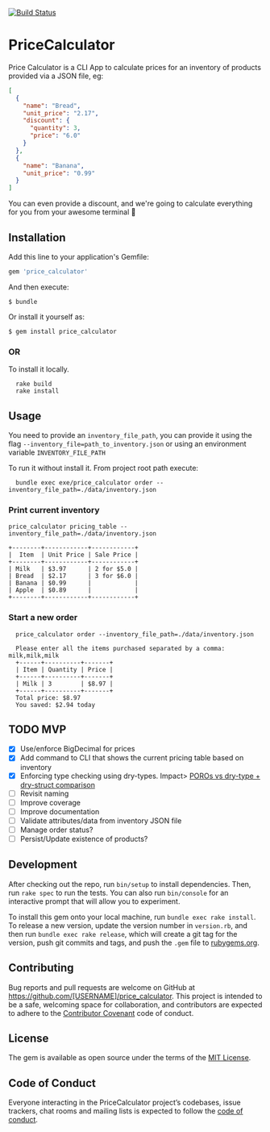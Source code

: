 [![Build Status](https://app.travis-ci.com/g3ortega/foursquare_next.svg?branch=main)](https://app.travis-ci.com/g3ortega/foursquare_next)

# PriceCalculator

Price Calculator is a CLI App to calculate prices for an inventory of products provided via a JSON file, eg:

```json
[
  {
    "name": "Bread",
    "unit_price": "2.17",
    "discount": {
      "quantity": 3,
      "price": "6.0"
    }
  },
  {
    "name": "Banana",
    "unit_price": "0.99"
  }
]
```

You can even provide a discount, and we're going to calculate everything for you from your awesome terminal 🚀


## Installation

Add this line to your application's Gemfile:

```ruby
gem 'price_calculator'
```

And then execute:

    $ bundle

Or install it yourself as:

    $ gem install price_calculator

### OR

To install it locally.

```
  rake build
  rake install
```

## Usage

You need to provide an `inventory_file_path`, you can provide it using the flag `--inventory_file=path_to_inventory.json` or using an environment variable `INVENTORY_FILE_PATH`

To run it without install it. From project root path execute:

```
  bundle exec exe/price_calculator order --inventory_file_path=./data/inventory.json
```

### Print current inventory

```
price_calculator pricing_table --inventory_file_path=./data/inventory.json

+--------+------------+------------+
|  Item  | Unit Price | Sale Price |
+--------+------------+------------+
| Milk   | $3.97      | 2 for $5.0 |
| Bread  | $2.17      | 3 for $6.0 |
| Banana | $0.99      |            |
| Apple  | $0.89      |            |
+--------+------------+------------+
```

### Start a new order

```
  price_calculator order --inventory_file_path=./data/inventory.json

  Please enter all the items purchased separated by a comma: milk,milk,milk
  +------+----------+-------+
  | Item | Quantity | Price |
  +------+----------+-------+
  | Milk | 3        | $8.97 |
  +------+----------+-------+
  Total price: $8.97
  You saved: $2.94 today
```

## TODO MVP
- [X] Use/enforce BigDecimal for prices
- [X] Add command to CLI that shows the current pricing table based on inventory
- [X] Enforcing type checking using dry-types. Impact> [POROs vs dry-type + dry-struct comparison](profiling/poros-vs-dry-type-structs.md)
- [ ] Revisit naming
- [ ] Improve coverage
- [ ] Improve documentation
- [ ] Validate attributes/data from inventory JSON file
- [ ] Manage order status?
- [ ] Persist/Update existence of products?

## Development

After checking out the repo, run `bin/setup` to install dependencies. Then, run `rake spec` to run the tests. You can also run `bin/console` for an interactive prompt that will allow you to experiment.

To install this gem onto your local machine, run `bundle exec rake install`. To release a new version, update the version number in `version.rb`, and then run `bundle exec rake release`, which will create a git tag for the version, push git commits and tags, and push the `.gem` file to [rubygems.org](https://rubygems.org).

## Contributing

Bug reports and pull requests are welcome on GitHub at https://github.com/[USERNAME]/price_calculator. This project is intended to be a safe, welcoming space for collaboration, and contributors are expected to adhere to the [Contributor Covenant](http://contributor-covenant.org) code of conduct.

## License

The gem is available as open source under the terms of the [MIT License](https://opensource.org/licenses/MIT).

## Code of Conduct

Everyone interacting in the PriceCalculator project’s codebases, issue trackers, chat rooms and mailing lists is expected to follow the [code of conduct](https://github.com/[USERNAME]/price_calculator/blob/master/CODE_OF_CONDUCT.md).
